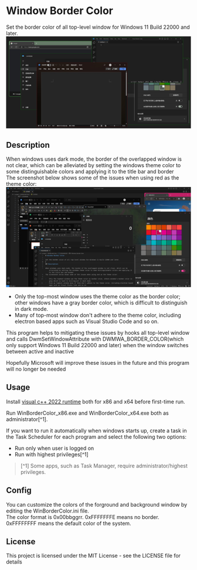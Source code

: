 # Window Border Color

Set the border color of all top-level window for Windows 11 Build 22000 and later.
![](/screenshot/after.jpg)

## Description

When windows uses dark mode, the border of the overlapped window is not clear, which can be alleviated by setting the windows theme color to some distinguishable colors and applying it to the title bar and border  
The screenshot below shows some of the issues when using red as the theme color:
![](/screenshot/before.jpg)

-   Only the top-most window uses the theme color as the border color; other windows have a gray border color, which is difficult to distinguish in dark mode.
-   Many of top-most window don't adhere to the theme color, including electron based apps such as Visual Studio Code and so on.

This program helps to mitigating these issues by hooks all top-level window and calls DwmSetWindowAttribute with DWMWA_BORDER_COLOR(which only support Windows 11 Build 22000 and later) when the window switches between active and inactive

Hopefully Microsoft will improve these issues in the future and this program will no longer be needed

## Usage

Install [visual c++ 2022 runtime](https://learn.microsoft.com/en-us/cpp/windows/latest-supported-vc-redist?view=msvc-170) both for x86 and x64 before first-time run.

Run WinBorderColor_x86.exe and WinBorderColor_x64.exe both as administrator[^1].

If you want to run it automatically when windows starts up, create a task in the Task Scheduler for each program and select the following two options:

-   Run only when user is logged on
-   Run with highest privileges[^1]

> [^1] Some apps, such as Task Manager, require administrator/highest privileges.

## Config

You can customize the colors of the forground and background window by editing the WinBorderColor.ini file.  
The color format is 0x00bbggrr. 0xFFFFFFFE means no border. 0xFFFFFFFF means the default color of the system.

## License

This project is licensed under the MIT License - see the LICENSE file for details
